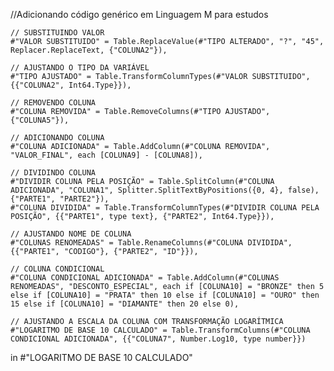 //Adicionando código genérico em Linguagem M para estudos

    // SUBSTITUINDO VALOR
    #"VALOR SUBSTITUIDO" = Table.ReplaceValue(#"TIPO ALTERADO", "?", "45", Replacer.ReplaceText, {"COLUNA2"}),

    // AJUSTANDO O TIPO DA VARIÁVEL
    #"TIPO AJUSTADO" = Table.TransformColumnTypes(#"VALOR SUBSTITUIDO", {{"COLUNA2", Int64.Type}}),

    // REMOVENDO COLUNA
    #"COLUNA REMOVIDA" = Table.RemoveColumns(#"TIPO AJUSTADO", {"COLUNA5"}),

    // ADICIONANDO COLUNA
    #"COLUNA ADICIONADA" = Table.AddColumn(#"COLUNA REMOVIDA", "VALOR_FINAL", each [COLUNA9] - [COLUNA8]),

    // DIVIDINDO COLUNA
    #"DIVIDIR COLUNA PELA POSIÇÃO" = Table.SplitColumn(#"COLUNA ADICIONADA", "COLUNA1", Splitter.SplitTextByPositions({0, 4}, false), {"PARTE1", "PARTE2"}),
    #"COLUNA DIVIDIDA" = Table.TransformColumnTypes(#"DIVIDIR COLUNA PELA POSIÇÃO", {{"PARTE1", type text}, {"PARTE2", Int64.Type}}),

    // AJUSTANDO NOME DE COLUNA
    #"COLUNAS RENOMEADAS" = Table.RenameColumns(#"COLUNA DIVIDIDA", {{"PARTE1", "CODIGO"}, {"PARTE2", "ID"}}),

    // COLUNA CONDICIONAL
    #"COLUNA CONDICIONAL ADICIONADA" = Table.AddColumn(#"COLUNAS RENOMEADAS", "DESCONTO_ESPECIAL", each if [COLUNA10] = "BRONZE" then 5 else if [COLUNA10] = "PRATA" then 10 else if [COLUNA10] = "OURO" then 15 else if [COLUNA10] = "DIAMANTE" then 20 else 0),

    // AJUSTANDO A ESCALA DA COLUNA COM TRANSFORMAÇÃO LOGARÍTMICA
    #"LOGARITMO DE BASE 10 CALCULADO" = Table.TransformColumns(#"COLUNA CONDICIONAL ADICIONADA", {{"COLUNA7", Number.Log10, type number}})
in
    #"LOGARITMO DE BASE 10 CALCULADO"
